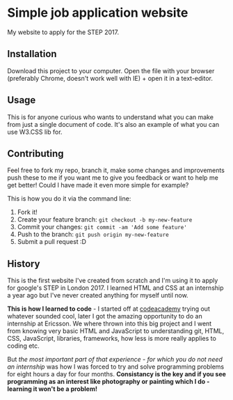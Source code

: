 # Simple job application website
My website to apply for the STEP 2017.

## Installation
Download this project to your computer. Open the file with your browser (preferably Chrome, doesn't work well with IE) + open it in a text-editor. 

## Usage

This is for anyone curious who wants to understand what you can make from just a single document of code. It's also an example of what you can use W3.CSS lib for. 

## Contributing

Feel free to fork my repo, branch it, make some changes and improvements push these to me if you want me to give you feedback or want to help me get better! Could I have made it even more simple for example? 

This is how you do it via the command line:  
1. Fork it!  
2. Create your feature branch: `git checkout -b my-new-feature`  
3. Commit your changes: `git commit -am 'Add some feature'`  
4. Push to the branch: `git push origin my-new-feature`  
5. Submit a pull request :D

## History

This is the first website I've created from scratch and I'm using it to apply for google's STEP in London 2017. I learned HTML and CSS at an internship a year ago but I've never created anything for myself until now.  

**This is how I learned to code** - I started off at [codeacademy](https://www.codeacademy.com) trying out whatever sounded cool, later I got the amazing opportunity to do an internship at Ericsson. We where thrown into this big project and I went from knowing very basic HTML and JavaScript to understanding git, HTML, CSS, JavaScript, libraries, frameworks, how less is more really applies to coding etc.

But _the most important part of that experience - for which you do not need an internship_ was how I was forced to try and solve programming problems for eight hours a day for four months. **Consistancy is the key and if you see programming as an interest like photography or painting which I do - learning it won't be a problem!**

